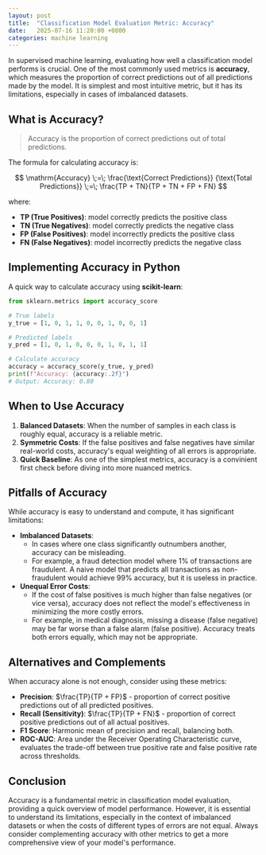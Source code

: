 ```yaml
---
layout: post
title:  "Classification Model Evaluation Metric: Accuracy"
date:   2025-07-16 11:20:00 +0800
categories: machine learning
---
```

<head>
    <script src="https://cdn.mathjax.org/mathjax/latest/MathJax.js?config=TeX-AMS-MML_HTMLorMML" type="text/javascript"></script>
    <script type="text/x-mathjax-config">
        MathJax.Hub.Config({
            tex2jax: {
            skipTags: ['script', 'noscript', 'style', 'textarea', 'pre'],
            inlineMath: [['$','$']]
            }
        });
    </script>
</head>

In supervised machine learning, evaluating how well a classification model performs is crucial. One of the most commonly used metrics is **accuracy**, which measures the proportion of correct predictions out of all predictions made by the model. It is simplest and most intuitive metric, but it has its limitations, especially in cases of imbalanced datasets.

## What is Accuracy?

> Accuracy is the proportion of correct predictions out of total predictions.

The formula for calculating accuracy is:

$$
\mathrm{Accuracy}
\;=\;
\frac{\text{Correct Predictions}}
     {\text{Total Predictions}}
\;=\;
\frac{TP + TN}{TP + TN + FP + FN}
$$

where:
- **TP (True Positives)**: model correctly predicts the positive class
- **TN (True Negatives)**: model correctly predicts the negative class
- **FP (False Positives)**: model incorrectly predicts the positive class
- **FN (False Negatives)**: model incorrectly predicts the negative class

## Implementing Accuracy in Python

A quick way to calculate accuracy using **scikit-learn**:

```python
from sklearn.metrics import accuracy_score

# True labels
y_true = [1, 0, 1, 1, 0, 0, 1, 0, 0, 1]

# Predicted labels
y_pred = [1, 0, 1, 0, 0, 0, 1, 0, 1, 1]

# Calculate accuracy
accuracy = accuracy_score(y_true, y_pred)
print(f"Accuracy: {accuracy:.2f}")
# Output: Accuracy: 0.80
```

## When to Use Accuracy

1. **Balanced Datasets**: When the number of samples in each class is roughly equal, accuracy is a reliable metric.
2. **Symmetric Costs**: If the false positives and false negatives have similar real-world costs, accuracy's equal weighting of all errors is appropriate.
3. **Quick Baseline**: As one of the simplest metrics, accuracy is a convinient first check before diving into more nuanced metrics.

## Pitfalls of Accuracy

While accuracy is easy to understand and compute, it has significant limitations:

- **Imbalanced Datasets**: 
    - In cases where one class significantly outnumbers another, accuracy can be misleading. 
    - For example, a fraud detection model where 1% of transactions are fraudulent. A naive model that predicts all transactions as non-fraudulent would achieve 99% accuracy, but it is useless in practice.
- **Unequal Error Costs**:
    - If the cost of false positives is much higher than false negatives (or vice versa), accuracy does not reflect the model's effectiveness in minimizing the more costly errors.
    - For example, in medical diagnosis, missing a disease (false negative) may be far worse than a false alarm (false positive). Accuracy treats both errors equally, which may not be appropriate.

## Alternatives and Complements

When accuracy alone is not enough, consider using these metrics:
- **Precision**: $\frac{TP}{TP + FP}$ - proportion of correct positive predictions out of all predicted positives.
- **Recall (Sensitivity)**: $\frac{TP}{TP + FN}$ - proportion of correct positive predictions out of all actual positives.
- **F1 Score**: Harmonic mean of precision and recall, balancing both.
- **ROC-AUC**: Area under the Receiver Operating Characteristic curve, evaluates the trade-off between true positive rate and false positive rate across thresholds.

## Conclusion

Accuracy is a fundamental metric in classification model evaluation, providing a quick overview of model performance. However, it is essential to understand its limitations, especially in the context of imbalanced datasets or when the costs of different types of errors are not equal. Always consider complementing accuracy with other metrics to get a more comprehensive view of your model's performance.